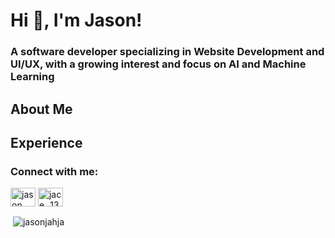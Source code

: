 <h1 align="left">Hi 👋, I'm Jason!</h1>
<h3 align="left">A software developer specializing in Website Development and UI/UX, with a growing interest and focus on AI and Machine Learning</h3>

<h2 align="left">About Me</h2>
<p align="left"></p>

<h2 align="left">Experience</h2>
<p align="left"></p>

<h3 align="left">Connect with me:</h3>
<p align="left">
<a href="https://linkedin.com/in/jason jahja" target="blank"><img align="center" src="https://raw.githubusercontent.com/rahuldkjain/github-profile-readme-generator/master/src/images/icons/Social/linked-in-alt.svg" alt="jason jahja" height="30" width="40" /></a>
<a href="https://instagram.com/jace_.135" target="blank"><img align="center" src="https://raw.githubusercontent.com/rahuldkjain/github-profile-readme-generator/master/src/images/icons/Social/instagram.svg" alt="jace_.135" height="30" width="40" /></a>
</p>

<p>&nbsp;<img align="center" src="https://github-readme-stats.vercel.app/api?username=jasonjahja&show_icons=true&locale=en" alt="jasonjahja" /></p>
